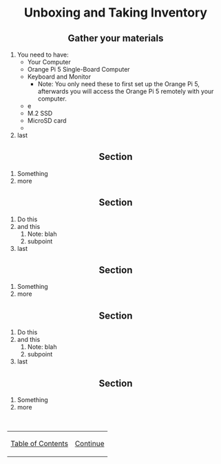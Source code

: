 <h1 align=center>Unboxing and Taking Inventory</h1>

<h2 align=center>Gather your materials</h2>

1. You need to have:
    - Your Computer
    - Orange Pi 5 Single-Board Computer
    - Keyboard and Monitor
      - Note: You only need these to first set up the Orange Pi 5, afterwards you will access the Orange Pi 5 remotely with your computer.
    - e
    - M.2 SSD
    - MicroSD card
    - 
3. last

<h2 align=center>Section</h2>

1. Something
2. more

<h2 align=center>Section</h2>

1. Do this
2. and this
    1. Note: blah
    2. subpoint
3. last

<h2 align=center>Section</h2>

1. Something
2. more

<h2 align=center>Section</h2>

1. Do this
2. and this
    1. Note: blah
    2. subpoint
3. last

<h2 align=center>Section</h2>

1. Something
2. more

<br>

<table align=center>
    <tr>
        </td>
        <td>

[Table of Contents](/README.md)
        </td>
        <td>
[Continue](/README.md)
        </td>
    </tr>
</table>
